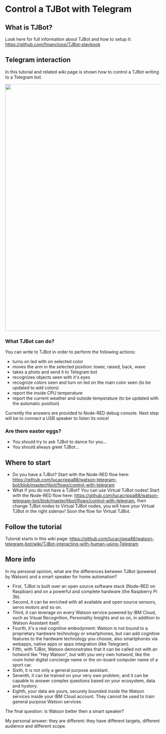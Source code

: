 # Control a TJBot with Telegram

## What is TJBot?

Look here for full information about TJBot and how to setup it: https://github.com/fmanclossi/TJBot-playbook


## Telegram interaction

In this tutorial and related wiki page is shown how to control a TJBot writing to a Telegram bot. 

<img src="https://github.com/lucacrippa88/watson-telegram-bot/blob/master/img/tjbot_telegram.jpg" width="800px">

### What TJBot can do?

You can write to TJBot in order to perform the following actions:

- turns on led with on selected color 
- moves the arm in the selected position: lower, raised, back, wave
- takes a photo and send it to Telegram bot
- recognizes objects seen with it's eyes
- recognize colors seen and turn on led on the main color seen (to be updated to add colors)
- report the inside CPU temperature
- report the current weather and outside temperature (to be updated with the automatic position)

Currently the answers are provided to Node-RED debug console. Next step will be to connect a USB speaker to listen its voice!

### Are there easter eggs?

- You should try to ask TJBot to dance for you...
- You should always greet TJBot...


## Where to start

- Do you have a TJBot? Start with the Node-RED flow here: https://github.com/lucacrippa88/watson-telegram-bot/blob/master/tjbot/flows/control-with-telegram
- What if you do not have a TJBot? You can use Virtual TJBot nodes! Start with the Node-RED flow here: https://github.com/lucacrippa88/watson-telegram-bot/blob/master/tjbot/flows/control-with-telegram, then change TJBot nodes to Virtual TJBot nodes, you will have your Virtual TJBot in the right sidenav! Soon the flow for Virtual TJBot.


## Follow the tutorial

Tutorial starts in this wiki page: https://github.com/lucacrippa88/watson-telegram-bot/wiki/TJBot-interacting-with-human-using-Telegram


## More info

In my personal opinion, what are the differences between TJBot (powered by Watson) and a smart speaker for home automation?

- First, TJBot is built over an open source software stack (Node-RED on Raspbian) and on a powerful and complete hardware (the Raspberry Pi 3b).
- Second, it can be enriched with all available and open source sensors, servo motors and so on.
- Third, it can leverage on every Watson service powered by IBM Cloud, such as Visual Recognition, Personality Insights and so on, in addition to Watson Assistant itself.
- Fourth, it's a real cognitive embodyment: Watson is not bound to a proprietary hardware technology or smartphones, but can add cognitive features to the hardware technology you choose, also smartphones via webapps, native apps or apps integration (like Telegram).
- Fifth, with TJBot, Watson demonstrates that it can be called not with an hotword like "Hey Watson", but with you very own hotword, like the room hotel digital concierge name or the on-board computer name of a sport car.
- Sixth, it is not only a general purpose assistant.
- Seventh, it can be trained on your very own problem, and it can be capable to answer complex questions based on your ecosystem, data and hystory.
- Eighth, your data are yours, securely bounded inside the Watson services inside your IBM Cloud account. They cannot be used to train general purpose Watson services.

The final question: is Watson better then a smart speaker? 

My personal answer: they are different: they have different targets, different audience and different scope.
